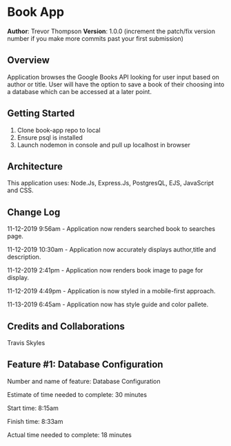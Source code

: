 # Book App

**Author**: Trevor Thompson
**Version**: 1.0.0 (increment the patch/fix version number if you make more commits past your first submission)

## Overview

Application browses the Google Books API looking for user input based on author or title. User will have the option to save a book of their choosing into a database which can be accessed at a later point.

## Getting Started

1. Clone book-app repo to local
2. Ensure psql is installed
3. Launch nodemon in console and pull up localhost in browser

## Architecture

This application uses: Node.Js, Express.Js, PostgresQL, EJS, JavaScript and CSS.

## Change Log

11-12-2019 9:56am - Application now renders searched book to searches page.

11-12-2019 10:30am - Application now accurately displays author,title and description.

11-12-2019 2:41pm - Application now renders book image to page for display.

11-12-2019 4:49pm - Application is now styled in a mobile-first approach.

11-13-2019 6:45am - Application now has style guide and color pallete.

## Credits and Collaborations
Travis Skyles

## Feature #1: Database Configuration

Number and name of feature: Database Configuration

Estimate of time needed to complete: 30 minutes

Start time: 8:15am

Finish time: 8:33am

Actual time needed to complete: 18 minutes

